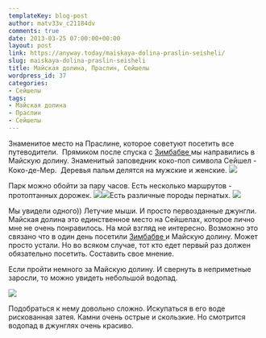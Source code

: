 ```yaml
---
templateKey: blog-post
author: matv33v_c21184dv
comments: true
date: 2013-03-25 07:00:00+00:00
layout: post
link: https://anyway.today/maiskaya-dolina-praslin-seisheli/
slug: maiskaya-dolina-praslin-seisheli
title: Майская долина, Праслин, Сейшелы
wordpress_id: 37
categories:
- Сейшелы
tags:
- Майская долина
- Праслин
- Сейшелы
---
```


Знаменитое место на Праслине, которое советуют посетить все путеводители.  Прямиком после спуска с [Зимбабве ](https://anyway.today/zimbabwe-praslin-seisheli/)мы направились в Майскую долину.
Знаменитый заповедник коко-поп символа Сейшел - Коко-де-Мер.  Деревья пальм делятся на мужские и женские.
![](https://anyway.today/wp-content/uploads/2013/03/IMG_2114.jpg)
<!-- more -->
Парк можно обойти за пару часов. Есть несколько маршрутов - протоптанных дорожек.
![](https://anyway.today/wp-content/uploads/2013/03/MG_2044.jpg)![](https://anyway.today/wp-content/uploads/2013/03/MG_2036.jpg)Есть различные породы пернатых.
![](https://anyway.today/wp-content/uploads/2013/03/MG_2014.jpg)

Мы увидели одного)) Летучие мыши. И просто первозданные джунгли. Майская долина это единственное место на Сейшелах, которое лично мне не очень понравилось. На мой взгляд не интересно. Возможно это связано что в один день посетили [Зимбабве ](https://anyway.today/zimbabwe-praslin-seisheli/)и Майскую долину. Может просто устали. Но во всяком случае, тот кто едет первый раз должен обязательно посетить. Составить свое мнение.

Если пройти немного за Майскую долину. И свернуть в неприметные заросли, то можно увидеть небольшой водопад.


[![](https://anyway.today/wp-content/uploads/2013/03/IMG_2132-200x300.jpg)](https://anyway.today/wp-content/uploads/2013/03/IMG_2132.jpg)


Подобраться к нему довольно сложно. Искупаться в его воде рискованная затея. Камни очень острые и скользкие. Но смотрится водопад в джунглях очень красиво.


